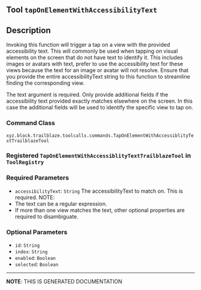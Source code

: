 ## Tool `tapOnElementWithAccessibilityText`

## Description
Invoking this function will trigger a tap on a view with the provided accessibility text.
This will commonly be used when tapping on visual elements on the screen that do not have
text to identify it. This includes images or avatars with text, prefer to use the
accessibility text for these views because the text for an image or avatar will not resolve.
Ensure that you provide the entire accessibilityText string to this function to streamline
finding the corresponding view.

The text argument is required. Only provide additional fields if the accessibility text
provided exactly matches elsewhere on the screen. In this case the additional fields will be
used to identify the specific view to tap on.

### Command Class
`xyz.block.trailblaze.toolcalls.commands.TapOnElementWithAccessiblityTextTrailblazeTool`

### Registered `TapOnElementWithAccessiblityTextTrailblazeTool` in `ToolRegistry`
### Required Parameters
- `accessibilityText`: `String`
  The accessibilityText to match on. This is required.
NOTE:
- The text can be a regular expression.
- If more than one view matches the text, other optional properties are required to disambiguate.

### Optional Parameters
- `id`: `String`
- `index`: `String`
- `enabled`: `Boolean`
- `selected`: `Boolean`



<hr/>

**NOTE**: THIS IS GENERATED DOCUMENTATION
